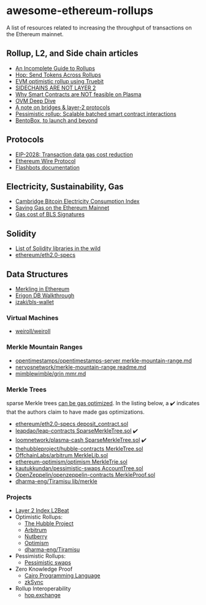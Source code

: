 # awesome-ethereum-rollups

A list of resources related to increasing the throughput of transactions on the Ethereum mainnet.

## Rollup, L2, and Side chain articles

- [An Incomplete Guide to Rollups](https://vitalik.ca/general/2021/01/05/rollup.html)
- [Hop: Send Tokens Across Rollups](https://ethresear.ch/t/hop-send-tokens-across-rollups/8581)
- [EVM optimistic rollup using Truebit](https://ethresear.ch/t/evm-optimistic-rollup-using-truebit/9318)
- [SIDECHAINS ARE NOT LAYER 2](https://www.gakonst.com/sidechains2019.pdf)
- [Why Smart Contracts are NOT feasible on Plasma](https://ethresear.ch/t/why-smart-contracts-are-not-feasible-on-plasma/2598)
- [OVM Deep Dive](https://medium.com/ethereum-optimism/ovm-deep-dive-a300d1085f52)
- [A note on bridges & layer-2 protocols](https://stonecoldpat.medium.com/a-note-on-bridges-layer-2-protocols-b01f8fc22324)
- [Pessimistic rollup: Scalable batched smart contract interactions](https://ethresear.ch/t/pessimistic-rollup-scalable-batched-smart-contract-interactions/7765)
- [BentoBox, to launch and beyond](https://boringcrypto.medium.com/bentobox-to-launch-and-beyond-d2d5dc2350bd)

## Protocols

- [EIP-2028: Transaction data gas cost reduction](https://eips.ethereum.org/EIPS/eip-2028)
- [Ethereum Wire Protocol](https://github.com/ethereum/devp2p/blob/master/caps/eth.md)
- [Flashbots documentation](https://docs.flashbots.net/)

## Electricity, Sustainability, Gas

- [Cambridge Bitcoin Electricity Consumption Index](https://cbeci.org/)
- [Saving Gas on the Ethereum Mainnet](https://timdaub.github.io/2021/04/19/ethereum-web3-saving-gas-mainnet/)
- [Gas cost of BLS Signatures](https://ethresear.ch/t/bls-signatures-in-solidity/7919)

## Solidity

- [List of Solidity libraries in the wild](https://forum.openzeppelin.com/t/list-of-solidity-libraries-in-the-wild/2250)
- [ethereum/eth2.0-specs](https://github.com/ethereum/eth2.0-specs/blob/a553e3b18e77db954944d76994e40fb675b48009/ssz/merkle-proofs.md)

## Data Structures

- [Merkling in Ethereum](https://blog.ethereum.org/2015/11/15/merkling-in-ethereum/)
- [Erigon DB Walkthrough](https://github.com/ledgerwatch/erigon/blob/devel/docs/programmers_guide/db_walkthrough.MD)
- [jzaki/bls-wallet](https://github.com/jzaki/bls-wallet)

### Virtual Machines

- [weiroll/weiroll](https://github.com/weiroll/weiroll)

### Merkle Mountain Ranges

-  [opentimestamps/opentimestamps-server merkle-mountain-range.md](https://github.com/opentimestamps/opentimestamps-server/blob/ac67218c3d45a93519bea0ec151b1e3629f87bd5/doc/merkle-mountain-range.md)
- [nervosnetwork/merkle-mountain-range readme.md](https://github.com/nervosnetwork/merkle-mountain-range/blob/9f9a95c73edf3d2dde21a53d02e7a3749ef1a4a3/README.md)
- [mimblewimble/grin mmr.md](https://github.com/mimblewimble/grin/blob/172143f7eabbe973c6fa4ee24d8f9a8fc4bae363/doc/mmr.md)

### Merkle Trees

sparse Merkle trees [can be gas optimized](https://ethresear.ch/t/optimizing-sparse-merkle-trees/3751). In the listing below, a ✔️ indicates that the authors claim to have made gas optimizations.

- [ethereum/eth2.0-specs deposit_contract.sol](https://github.com/ethereum/eth2.0-specs/blob/34fc0a5d09fae6649e0c6ac7a0cb09ff5a999957/solidity_deposit_contract/deposit_contract.sol)
- [leapdao/leap-contracts SparseMerkleTree.sol](https://github.com/leapdao/leap-contracts/blob/3848ee1901f015ab9580922c602fc5921cfd1e67/contracts/SparseMerkleTree.sol) ✔️
- [loomnetwork/plasma-cash SparseMerkleTree.sol](https://github.com/loomnetwork/plasma-cash/blob/9f916cbd5d70f83a6da8b451eaa3d8881f444153/server/contracts/Core/SparseMerkleTree.sol) ✔️
- [thehubbleproject/hubble-contracts MerkleTree.sol](https://github.com/thehubbleproject/hubble-contracts/blob/402668797ff7454996323113128c693a87011c79/contracts/libs/MerkleTree.sol)
- [OffchainLabs/arbitrum MerkleLib.sol](https://github.com/OffchainLabs/arbitrum/blob/4f1a02688639f8f98f5357b30af5c437ba714553/packages/arb-bridge-eth/contracts/libraries/MerkleLib.sol)
- [ethereum-optimism/optimism MerkleTrie.sol](https://github.com/ethereum-optimism/optimism/blob/cc742715ecbca98248367d67f51a5f03038f5ba2/packages/contracts/contracts/optimistic-ethereum/libraries/trie/Lib_MerkleTrie.sol)
- [kautukkundan/pessimistic-swaps AccountTree.sol](https://github.com/kautukkundan/pessimistic-swaps/blob/afc6c7247ca7829dbbc9e47adc7e39c5c97783eb/contracts/AccountTree.sol)
- [OpenZeppelin/openzeppelin-contracts MerkleProof.sol](https://github.com/OpenZeppelin/openzeppelin-contracts/blob/9d5f77db9da0604ce0b25148898a94ae2c20d70f/contracts/utils/cryptography/MerkleProof.sol)
- [dharma-eng/Tiramisu lib/merkle](https://github.com/dharma-eng/Tiramisu/tree/8bbbc3df2a427e208181f0875997146690480810/contracts/lib/merkle)

### Projects

- [Layer 2 Index L2Beat](https://l2beat.com/)
- Optimistic Rollups:
  - [The Hubble Project](https://github.com/thehubbleproject)
  - [Arbitrum](https://github.com/OffchainLabs/arbitrum)
  - [Nutberry](https://github.com/NutBerry)
  - [Optimism](https://github.com/ethereum-optimism)
  - [dharma-eng/Tiramisu](https://github.com/dharma-eng/Tiramisu)
- Pessimistic Rollups:
  - [Pessimistic swaps](https://github.com/kautukkundan/pessimistic-swaps)
- Zero Knowledge Proof
  - [Cairo Programming Language](https://www.cairo-lang.org/)
  - [zkSync](https://zksync.io/)
- Rollup Interoperability
  - [hop.exchange](https://hop.exchange/)
